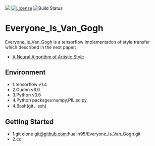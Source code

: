 ![](https://github.com/hualin95/Everyone_Is_Van_Gogh/blob/master/docs/logo.png)
[![License](https://img.shields.io/badge/License-MIT-blue.svg)](https://github.com/hualin95/Everyone_Is_Van_Gogh/blob/master/LICENSE) 
![Build Status](https://img.shields.io/appveyor/ci/gruntjs/grunt/master.svg)
# Everyone_Is_Van_Gogh
Everyone_Is_Van_Gogh is a tensorflow implementation of style transfer which described in the next paper:
* [A Neural Algorithm of Artistic Style](https://arxiv.org/pdf/1508.06576v2.pdf)

## Environment
* 1.tensorflow v1.4
* 2.Cudnn v6.0
* 3.Python v3.6 
* 4.Python packages:numpy,PIL,scipy
* 4.Bash(git、ssh)

## Getting Started
* 1.git clone git@github.com:hualin95/Everyone_Is_Van_Gogh.git
* 2.cd 
